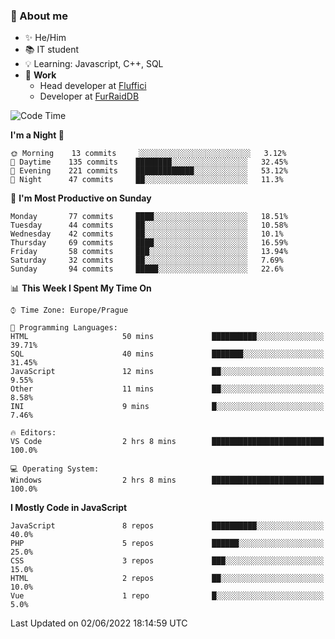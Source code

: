 ### 👋 About me

- ✨ He/Him
- 📚 IT student
- 💡 Learning: Javascript, C++, SQL
- 🔨 **Work**
  - Head developer at [Fluffici](https://fluffici.eu)
  - Developer at [FurRaidDB](https://furraiddb.xyz)

<!--START_SECTION:waka-->
![Code Time](http://img.shields.io/badge/Code%20Time-132%20hrs%2031%20mins-blue)

**I'm a Night 🦉** 

```text
🌞 Morning    13 commits     ░░░░░░░░░░░░░░░░░░░░░░░░░   3.12% 
🌆 Daytime    135 commits    ████████░░░░░░░░░░░░░░░░░   32.45% 
🌃 Evening    221 commits    █████████████░░░░░░░░░░░░   53.12% 
🌙 Night      47 commits     ██░░░░░░░░░░░░░░░░░░░░░░░   11.3%

```
📅 **I'm Most Productive on Sunday** 

```text
Monday       77 commits     ████░░░░░░░░░░░░░░░░░░░░░   18.51% 
Tuesday      44 commits     ██░░░░░░░░░░░░░░░░░░░░░░░   10.58% 
Wednesday    42 commits     ██░░░░░░░░░░░░░░░░░░░░░░░   10.1% 
Thursday     69 commits     ████░░░░░░░░░░░░░░░░░░░░░   16.59% 
Friday       58 commits     ███░░░░░░░░░░░░░░░░░░░░░░   13.94% 
Saturday     32 commits     ██░░░░░░░░░░░░░░░░░░░░░░░   7.69% 
Sunday       94 commits     █████░░░░░░░░░░░░░░░░░░░░   22.6%

```


📊 **This Week I Spent My Time On** 

```text
⌚︎ Time Zone: Europe/Prague

💬 Programming Languages: 
HTML                     50 mins             ██████████░░░░░░░░░░░░░░░   39.71% 
SQL                      40 mins             ███████░░░░░░░░░░░░░░░░░░   31.45% 
JavaScript               12 mins             ██░░░░░░░░░░░░░░░░░░░░░░░   9.55% 
Other                    11 mins             ██░░░░░░░░░░░░░░░░░░░░░░░   8.58% 
INI                      9 mins              █░░░░░░░░░░░░░░░░░░░░░░░░   7.46%

🔥 Editors: 
VS Code                  2 hrs 8 mins        █████████████████████████   100.0%

💻 Operating System: 
Windows                  2 hrs 8 mins        █████████████████████████   100.0%

```

**I Mostly Code in JavaScript** 

```text
JavaScript               8 repos             ██████████░░░░░░░░░░░░░░░   40.0% 
PHP                      5 repos             ██████░░░░░░░░░░░░░░░░░░░   25.0% 
CSS                      3 repos             ███░░░░░░░░░░░░░░░░░░░░░░   15.0% 
HTML                     2 repos             ██░░░░░░░░░░░░░░░░░░░░░░░   10.0% 
Vue                      1 repo              █░░░░░░░░░░░░░░░░░░░░░░░░   5.0%

```



 Last Updated on 02/06/2022 18:14:59 UTC
<!--END_SECTION:waka-->

<!--
**Nanoslav/Nanoslav** is a ✨ _special_ ✨ repository because its `README.md` (this file) appears on your GitHub profile.

Here are some ideas to get you started:

- 🔭 I’m currently working on ...
- 🌱 I’m currently learning ...
- 👯 I’m looking to collaborate on ...
- 🤔 I’m looking for help with ...
- 💬 Ask me about ...
- 📫 How to reach me: ...
- 😄 Pronouns: ...
- ⚡ Fun fact: ...
-->
